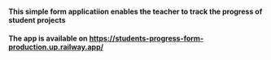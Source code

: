 #### This simple form applicatiion enables the teacher to track the progress of student projects
#### The app is available on https://students-progress-form-production.up.railway.app/

